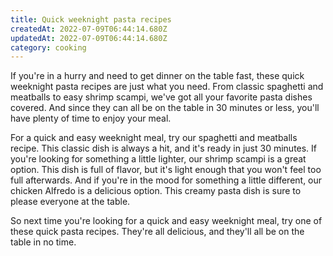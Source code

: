 ```yaml
---
title: Quick weeknight pasta recipes
createdAt: 2022-07-09T06:44:14.680Z
updatedAt: 2022-07-09T06:44:14.680Z
category: cooking
---
```


If you're in a hurry and need to get dinner on the table fast, these quick weeknight pasta recipes are just what you need. From classic spaghetti and meatballs to easy shrimp scampi, we've got all your favorite pasta dishes covered. And since they can all be on the table in 30 minutes or less, you'll have plenty of time to enjoy your meal.

For a quick and easy weeknight meal, try our spaghetti and meatballs recipe. This classic dish is always a hit, and it's ready in just 30 minutes. If you're looking for something a little lighter, our shrimp scampi is a great option. This dish is full of flavor, but it's light enough that you won't feel too full afterwards. And if you're in the mood for something a little different, our chicken Alfredo is a delicious option. This creamy pasta dish is sure to please everyone at the table.

So next time you're looking for a quick and easy weeknight meal, try one of these quick pasta recipes. They're all delicious, and they'll all be on the table in no time.
